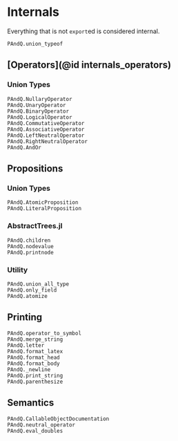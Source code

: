 
# Internals

Everything that is not `export`ed is considered internal.

```@docs
PAndQ.union_typeof
```

## [Operators](@id internals_operators)

### Union Types

```@docs
PAndQ.NullaryOperator
PAndQ.UnaryOperator
PAndQ.BinaryOperator
PAndQ.LogicalOperator
PAndQ.CommutativeOperator
PAndQ.AssociativeOperator
PAndQ.LeftNeutralOperator
PAndQ.RightNeutralOperator
PAndQ.AndOr
```

## Propositions

### Union Types

```@docs
PAndQ.AtomicProposition
PAndQ.LiteralProposition
```

### AbstractTrees.jl

```@docs
PAndQ.children
PAndQ.nodevalue
PAndQ.printnode
```

### Utility

```@docs
PAndQ.union_all_type
PAndQ.only_field
PAndQ.atomize
```

## Printing

```@docs
PAndQ.operator_to_symbol
PAndQ.merge_string
PAndQ.letter
PAndQ.format_latex
PAndQ.format_head
PAndQ.format_body
PAndQ._newline
PAndQ.print_string
PAndQ.parenthesize
```

## Semantics

```@docs
PAndQ.CallableObjectDocumentation
PAndQ.neutral_operator
PAndQ.eval_doubles
```
